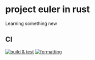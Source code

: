 # project euler in rust

Learning something new

## CI
[![build & test](https://github.com/AndreasChristianson/project-euler-rust/actions/workflows/build.yaml/badge.svg)](https://github.com/AndreasChristianson/project-euler-rust/actions/workflows/build.yaml)
[![formatting](https://github.com/AndreasChristianson/project-euler-rust/actions/workflows/format.yaml/badge.svg)](https://github.com/AndreasChristianson/project-euler-rust/actions/workflows/format.yaml)

